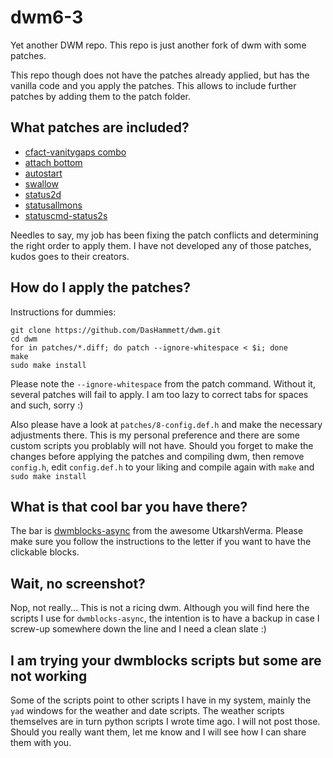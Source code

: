 # dwm6-3
Yet another DWM repo. This repo is just another fork of dwm with some patches.

This repo though does not have the patches already applied, but has the vanilla code and you apply the patches. This allows to include further patches by adding them to the patch folder. 

## What patches are included?
* [cfact-vanitygaps combo](https://dwm.suckless.org/patches/vanitygaps/)
* [attach bottom](https://dwm.suckless.org/patches/attachbottom/)
* [autostart](https://dwm.suckless.org/patches/autostart/)
* [swallow](https://dwm.suckless.org/patches/swallow/)
* [status2d](https://dwm.suckless.org/patches/status2d/)
* [statusallmons](https://dwm.suckless.org/patches/statusallmons/)
* [statuscmd-status2s](https://dwm.suckless.org/patches/statuscmd/)

Needles to say, my job has been fixing the patch conflicts and determining the right order to apply them. I have not developed any of those patches, kudos goes to their creators.

## How do I apply the patches?
Instructions for dummies:
```
git clone https://github.com/DasHammett/dwm.git
cd dwm
for in patches/*.diff; do patch --ignore-whitespace < $i; done
make
sudo make install
```
Please note the `--ignore-whitespace` from the patch command. Without it, several patches will fail to apply. I am too lazy to correct tabs for spaces and such, sorry :)

Also please have a look at `patches/8-config.def.h` and make the necessary adjustments there. This is my personal preference and there are some custom scripts you problably will not have.
Should you forget to make the changes before applying the patches and compiling dwm, then remove `config.h`, edit `config.def.h` to your liking and compile again with `make` and `sudo make install`

## What is that cool bar you have there?
The bar is [dwmblocks-async](https://github.com/UtkarshVerma/dwmblocks-async) from the awesome UtkarshVerma. Please make sure you follow the instructions to the letter if you want to have the clickable blocks.

## Wait, no screenshot?
Nop, not really... This is not a ricing dwm. Although you will find here the scripts I use for `dwmblocks-async`, the intention is to have a backup in case I screw-up somewhere down the line and I need a clean slate :)

## I am trying your dwmblocks scripts but some are not working
Some of the scripts point to other scripts I have in my system, mainly the `yad` windows for the weather and date scripts. The weather scripts themselves are in turn python scripts I wrote time ago. I will not post those. Should you really want them, let me know and I will see how I can share them with you.
